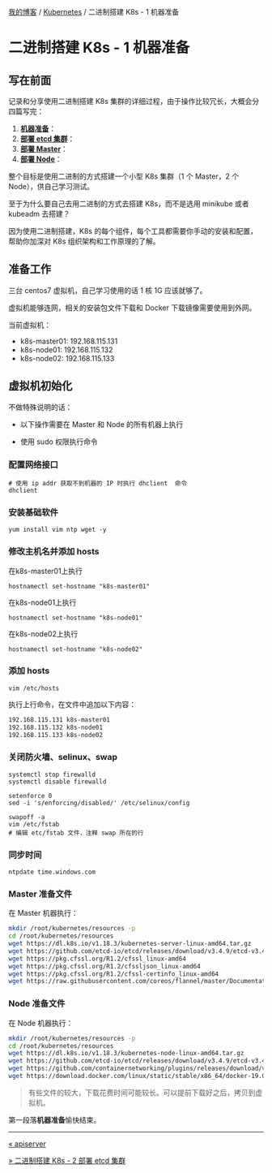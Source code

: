 [我的博客](../_index.md) / [Kubernetes](_index.md) / 二进制搭建 K8s - 1 机器准备

# 二进制搭建 K8s - 1 机器准备

## 写在前面

记录和分享使用二进制搭建 K8s 集群的详细过程，由于操作比较冗长，大概会分四篇写完：

1. **[机器准备](./binary-build-k8s-01-prepare-nodes.md)**：
2. **[部署 etcd 集群](./binary-build-k8s-02-deploy-etcd.md)**：
3. **[部署 Master](./binary-build-k8s-03-deploy-master.md)**：
4. **[部署 Node](./binary-build-k8s-04-deploy-worker.md)**：

整个目标是使用二进制的方式搭建一个小型 K8s 集群（1 个 Master，2 个 Node），供自己学习测试。

至于为什么要自己去用二进制的方式去搭建 K8s，而不是选用 minikube 或者 kubeadm 去搭建？

因为使用二进制搭建，K8s 的每个组件，每个工具都需要你手动的安装和配置，帮助你加深对 K8s 组织架构和工作原理的了解。

## 准备工作

三台 centos7 虚拟机，自己学习使用的话 1 核 1G 应该就够了。

虚拟机能够连网，相关的安装包文件下载和 Docker 下载镜像需要使用到外网。

当前虚拟机：

- k8s-master01: 192.168.115.131
- k8s-node01: 192.168.115.132
- k8s-node02: 192.168.115.133

## 虚拟机初始化

不做特殊说明的话：

- 以下操作需要在 Master 和 Node 的所有机器上执行

- 使用 sudo 权限执行命令

### 配置网络接口

```shell
# 使用 ip addr 获取不到机器的 IP 时执行 dhclient  命令
dhclient
```

### 安装基础软件

```shell
yum install vim ntp wget -y
```

### 修改主机名并添加 hosts

在k8s-master01上执行

```shell
hostnamectl set-hostname "k8s-master01"
```

在k8s-node01上执行

```shell
hostnamectl set-hostname "k8s-node01"
```

在k8s-node02上执行

```shell
hostnamectl set-hostname "k8s-node02"
```

### 添加 hosts

```shell
vim /etc/hosts
```

执行上行命令，在文件中追加以下内容：

```tex
192.168.115.131 k8s-master01
192.168.115.132 k8s-node01
192.168.115.133 k8s-node02
```

### 关闭防火墙、selinux、swap

```shell
systemctl stop firewalld
systemctl disable firewalld

setenforce 0
sed -i 's/enforcing/disabled/' /etc/selinux/config

swapoff -a
vim /etc/fstab
# 编辑 etc/fstab 文件，注释 swap 所在的行
```

### 同步时间

```shell
ntpdate time.windows.com
```

### Master 准备文件

在 Master 机器执行：

```bash
mkdir /root/kubernetes/resources -p
cd /root/kubernetes/resources
wget https://dl.k8s.io/v1.18.3/kubernetes-server-linux-amd64.tar.gz
wget https://github.com/etcd-io/etcd/releases/download/v3.4.9/etcd-v3.4.9-linux-amd64.tar.gz
wget https://pkg.cfssl.org/R1.2/cfssl_linux-amd64
wget https://pkg.cfssl.org/R1.2/cfssljson_linux-amd64
wget https://pkg.cfssl.org/R1.2/cfssl-certinfo_linux-amd64
wget https://raw.githubusercontent.com/coreos/flannel/master/Documentation/kube-flannel.yml
```

### Node 准备文件

在 Node 机器执行：

```bash
mkdir /root/kubernetes/resources -p
cd /root/kubernetes/resources
wget https://dl.k8s.io/v1.18.3/kubernetes-node-linux-amd64.tar.gz
wget https://github.com/etcd-io/etcd/releases/download/v3.4.9/etcd-v3.4.9-linux-amd64.tar.gz
wget https://github.com/containernetworking/plugins/releases/download/v0.8.6/cni-plugins-linux-amd64-v0.8.6.tgz
wget https://download.docker.com/linux/static/stable/x86_64/docker-19.03.9.tgz
```

> 有些文件的较大，下载花费时间可能较长。可以提前下载好之后，拷贝到虚拟机。

第一段落**机器准备**愉快结束。

---
[« apiserver](apiserver.md)

[» 二进制搭建 K8s - 2 部署 etcd 集群](binary-build-k8s-02-deploy-etcd.md)
